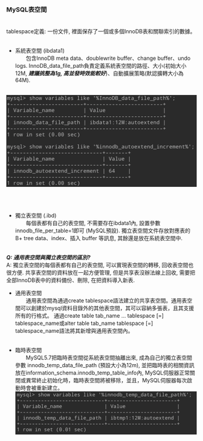 ### MySQL表空間 <br><br>

tablespace定義: 一份文件, 裡面保存了一個或多個InnoDB表和關聯索引的數據。 <br><br>

* 系統表空間 (ibdata1)<br>
&emsp;&emsp;包含InnoDB meta data、doublewrite buffer、change buffer、undo logs. InnoDB_data_file_path負責定義系統表空間的路徑、大小(初始大小12M, ***建議挑整為1g, 高並發時效能較好***)、自動擴展策略(默認擴轉大小為64M).<br><br>

![](https://github.com/HsiaoWeiYun/notes/blob/master/mysql/img/system_tablespace_variables.png?raw=true)

<br><br>
* 獨立表空間 (.ibd)<br>
&emsp;&emsp;每個表都有自己的表空間, 不需要存在ibdata1內, 設置參數innodb_file_per_table=1即可 (MySQL預設). 獨立表空間文件存放對應表的B+ tree data、index、插入 buffer 等訊息, 其餘還是放在系統表空間中.<br><br>

***Q: 通用表空間與獨立表空間的區別?***<br>
A: 獨立表空間的每個表都有自己的表空間, 可以實現表空間的轉移, 回收表空間也很方便. 共享表空間的資料放在一起方便管理, 但是共享表沒辦法線上回收, 需要把全部InnoDB表中的資料備份、刪除, 在把資料導入新表.

* 通用表空間<br>
&emsp;&emsp;通用表空間為通過create tablespace語法建立的共享表空間。通用表空間可以創建於mysql資料目錄外的其他表空間，其可以容納多張表，且其支援所有的行格式。   通過create table tab_name ... tablespace [=] tablespace_name或alter table tab_name tablespace [=] tablespace_name語法將其新增與通用表空間內。<br><br>

* 臨時表空間<br>
&emsp;&emsp;MySQL5.7把臨時表空間從系統表空間抽離出來, 成為自己的獨立表空間參數 innodb_temp_data_file_path (預設大小為12m), 並把臨時表的相關資訊放在information_schema.innodb_temp_table_info內, MySQL伺服器正常關閉或異常終止初始化時，臨時表空間將被移除，並且，MySQL伺服器每次啟動時會被重新建立。<br>
![](https://github.com/HsiaoWeiYun/notes/blob/master/mysql/img/innodb_temp_data_file_path.png?raw=true)